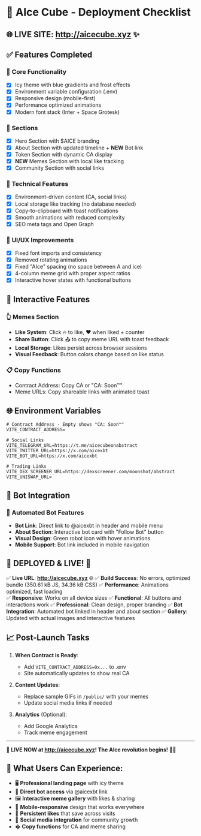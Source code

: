 # 🚀 AIce Cube - Deployment Checklist

## 🌐 **LIVE SITE**: http://aicecube.xyz ✨

## ✅ **Features Completed**

### 🎯 **Core Functionality**
- [x] Icy theme with blue gradients and frost effects
- [x] Environment variable configuration (.env)
- [x] Responsive design (mobile-first)
- [x] Performance optimized animations
- [x] Modern font stack (Inter + Space Grotesk)

### 📱 **Sections**
- [x] Hero Section with $AICE branding
- [x] About Section with updated timeline + **NEW** Bot link
- [x] Token Section with dynamic CA display
- [x] **NEW** Memes Section with local like tracking
- [x] Community Section with social links

### 🔧 **Technical Features**
- [x] Environment-driven content (CA, social links)
- [x] Local storage like tracking (no database needed)
- [x] Copy-to-clipboard with toast notifications
- [x] Smooth animations with reduced complexity
- [x] SEO meta tags and Open Graph

### 🎨 **UI/UX Improvements**
- [x] Fixed font imports and consistency
- [x] Removed rotating animations
- [x] Fixed "AIce" spacing (no space between A and ice)
- [x] 4-column meme grid with proper aspect ratios
- [x] Interactive hover states with functional buttons

## 🔄 **Interactive Features**

### 👆 **Memes Section**
- **Like System**: Click 🔥 to like, ❤️ when liked + counter
- **Share Button**: Click 📤 to copy meme URL with toast feedback
- **Local Storage**: Likes persist across browser sessions
- **Visual Feedback**: Button colors change based on like status

### 📋 **Copy Functions**
- Contract Address: Copy CA or "CA: Soon™"
- Meme URLs: Copy shareable links with animated toast

## 🌐 **Environment Variables**

```env
# Contract Address - Empty shows "CA: Soon™"
VITE_CONTRACT_ADDRESS=

# Social Links
VITE_TELEGRAM_URL=https://t.me/aicecubeonabstract
VITE_TWITTER_URL=https://x.com/aicexbt
VITE_BOT_URL=https://x.com/aicexbt

# Trading Links
VITE_DEX_SCREENER_URL=https://dexscreener.com/moonshot/abstract
VITE_UNISWAP_URL=
```

## 🤖 **Bot Integration**

### 🚀 **Automated Bot Features**
- **Bot Link**: Direct link to @aicexbt in header and mobile menu
- **About Section**: Interactive bot card with "Follow Bot" button  
- **Visual Design**: Green robot icon with hover animations
- **Mobile Support**: Bot link included in mobile navigation

## 🚀 **DEPLOYED & LIVE!** 🎉

✅ **Live URL**: **http://aicecube.xyz** 🌐
✅ **Build Success**: No errors, optimized bundle (350.61 kB JS, 34.36 kB CSS)
✅ **Performance**: Animations optimized, fast loading  
✅ **Responsive**: Works on all device sizes
✅ **Functional**: All buttons and interactions work
✅ **Professional**: Clean design, proper branding
✅ **Bot Integration**: Automated bot linked in header and about section
✅ **Gallery**: Updated with actual images and interactive features

## 📈 **Post-Launch Tasks**

1. **When Contract is Ready**:
   - Add `VITE_CONTRACT_ADDRESS=0x...` to .env
   - Site automatically updates to show real CA

2. **Content Updates**:
   - Replace sample GIFs in `/public/` with your memes
   - Update social media links if needed

3. **Analytics** (Optional):
   - Add Google Analytics
   - Track meme engagement

---

**🧊 LIVE NOW at http://aicecube.xyz! The AIce revolution begins! 🚀✨**

## 🎯 **What Users Can Experience:**
- 🖥️ **Professional landing page** with icy theme
- 🤖 **Direct bot access** via @aicexbt link
- 🖼️ **Interactive meme gallery** with likes & sharing
- 📱 **Mobile-responsive** design that works everywhere
- 💾 **Persistent likes** that save across visits
- 🔗 **Social media integration** for community growth
- � **Copy functions** for CA and meme sharing
